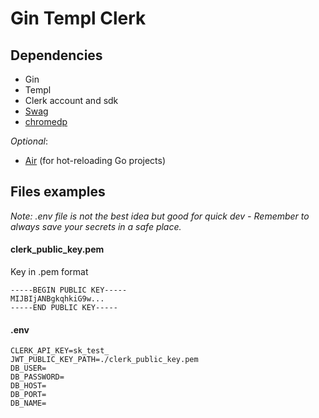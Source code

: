 # Gin Templ Clerk

## Dependencies
- Gin
- Templ
- Clerk account and sdk
- [Swag](https://github.com/swaggo/swag)
- [chromedp](https://github.com/chromedp/chromedp)

*Optional*:
- [Air](https://github.com/cosmtrek/air) (for hot-reloading Go projects)


## Files examples


_Note: .env file is not the best idea but good for quick dev - Remember to always save your secrets in a safe place._ 


#### clerk_public_key.pem
Key in .pem format

```
-----BEGIN PUBLIC KEY-----
MIJBIjANBgkqhkiG9w...
-----END PUBLIC KEY-----
```

#### .env
```
CLERK_API_KEY=sk_test_
JWT_PUBLIC_KEY_PATH=./clerk_public_key.pem
DB_USER=
DB_PASSWORD=
DB_HOST=
DB_PORT=
DB_NAME=
```